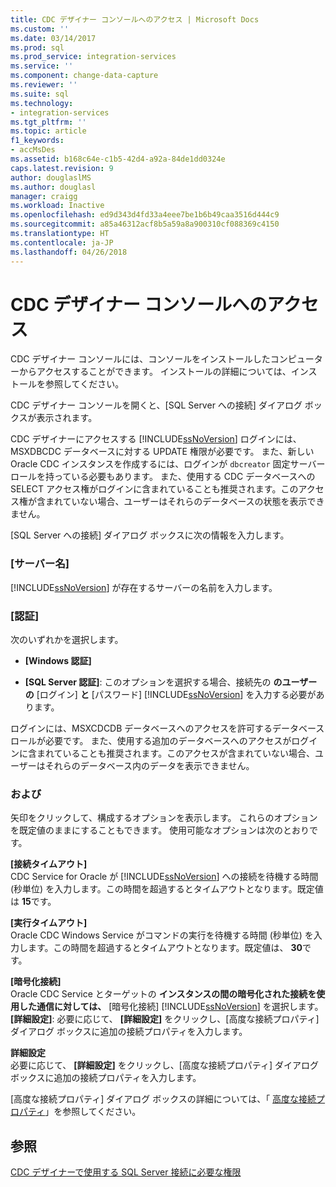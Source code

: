 ```yaml
---
title: CDC デザイナー コンソールへのアクセス | Microsoft Docs
ms.custom: ''
ms.date: 03/14/2017
ms.prod: sql
ms.prod_service: integration-services
ms.service: ''
ms.component: change-data-capture
ms.reviewer: ''
ms.suite: sql
ms.technology:
- integration-services
ms.tgt_pltfrm: ''
ms.topic: article
f1_keywords:
- accMsDes
ms.assetid: b168c64e-c1b5-42d4-a92a-84de1dd0324e
caps.latest.revision: 9
author: douglaslMS
ms.author: douglasl
manager: craigg
ms.workload: Inactive
ms.openlocfilehash: ed9d343d4fd33a4eee7be1b6b49caa3516d444c9
ms.sourcegitcommit: a85a46312acf8b5a59a8a900310cf088369c4150
ms.translationtype: HT
ms.contentlocale: ja-JP
ms.lasthandoff: 04/26/2018
---
```

# <a name="access-the-cdc-designer-console"></a>CDC デザイナー コンソールへのアクセス
  CDC デザイナー コンソールには、コンソールをインストールしたコンピューターからアクセスすることができます。 インストールの詳細については、インストールを参照してください。  
  
 CDC デザイナー コンソールを開くと、[SQL Server への接続] ダイアログ ボックスが表示されます。  
  
 CDC デザイナーにアクセスする [!INCLUDE[ssNoVersion](../../includes/ssnoversion-md.md)] ログインには、MSXDBCDC データベースに対する UPDATE 権限が必要です。 また、新しい Oracle CDC インスタンスを作成するには、ログインが `dbcreator` 固定サーバー ロールを持っている必要もあります。 また、使用する CDC データベースへの SELECT アクセス権がログインに含まれていることも推奨されます。このアクセス権が含まれていない場合、ユーザーはそれらのデータベースの状態を表示できません。  
  
 [SQL Server への接続] ダイアログ ボックスに次の情報を入力します。  
  
### <a name="server-name"></a>[サーバー名]  
 [!INCLUDE[ssNoVersion](../../includes/ssnoversion-md.md)] が存在するサーバーの名前を入力します。  
  
### <a name="authentication"></a>[認証]  
 次のいずれかを選択します。  
  
-   **[Windows 認証]**  
  
-   **[SQL Server 認証]**: このオプションを選択する場合、接続先の **のユーザーの** [ログイン] **と** [パスワード] [!INCLUDE[ssNoVersion](../../includes/ssnoversion-md.md)] を入力する必要があります。  
  
 ログインには、MSXCDCDB データベースへのアクセスを許可するデータベース ロールが必要です。 また、使用する追加のデータベースへのアクセスがログインに含まれていることも推奨されます。このアクセスが含まれていない場合、ユーザーはそれらのデータベース内のデータを表示できません。  
  
### <a name="options"></a>および  
 矢印をクリックして、構成するオプションを表示します。 これらのオプションを既定値のままにすることもできます。 使用可能なオプションは次のとおりです。  
  
 **[接続タイムアウト]**  
 CDC Service for Oracle が [!INCLUDE[ssNoVersion](../../includes/ssnoversion-md.md)] への接続を待機する時間 (秒単位) を入力します。この時間を超過するとタイムアウトとなります。既定値は **15**です。  
  
 **[実行タイムアウト]**  
 Oracle CDC Windows Service がコマンドの実行を待機する時間 (秒単位) を入力します。この時間を超過するとタイムアウトとなります。既定値は、 **30**です。  
  
 **[暗号化接続]**  
 Oracle CDC Service とターゲットの **インスタンスの間の暗号化された接続を使用した通信に対しては、** [暗号化接続] [!INCLUDE[ssNoVersion](../../includes/ssnoversion-md.md)] を選択します。**[詳細設定]**: 必要に応じて、 **[詳細設定]** をクリックし、[高度な接続プロパティ] ダイアログ ボックスに追加の接続プロパティを入力します。  
  
 **詳細設定**  
 必要に応じて、 **[詳細設定]** をクリックし、[高度な接続プロパティ] ダイアログ ボックスに追加の接続プロパティを入力します。  
  
 [高度な接続プロパティ] ダイアログ ボックスの詳細については、「 [高度な接続プロパティ](../../integration-services/change-data-capture/advanced-connection-properties.md)」を参照してください。  
  
## <a name="see-also"></a>参照  
 [CDC デザイナーで使用する SQL Server 接続に必要な権限](../../integration-services/change-data-capture/sql-server-connection-required-permissions-for-the-cdc-designer.md)  
  
  
